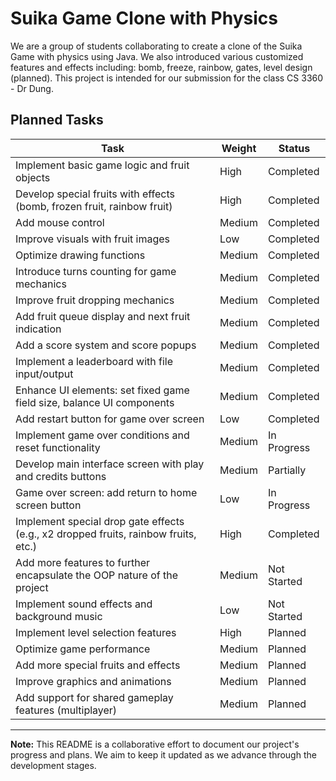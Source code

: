 # Suika Game Clone with Physics

We are a group of students collaborating to create a clone of the Suika Game with physics using Java. We also introduced various customized features and effects including: bomb, freeze, rainbow, gates, level design (planned). This project is intended for our submission for the class CS 3360 - Dr Dung.

## Planned Tasks

| Task                                                                                | Weight | Status       |
|-------------------------------------------------------------------------------------|--------|--------------|
| Implement basic game logic and fruit objects                                        | High   | Completed    |
| Develop special fruits with effects (bomb, frozen fruit, rainbow fruit)             | High   | Completed    |
| Add mouse control                                                                   | Medium | Completed    |
| Improve visuals with fruit images                                                   | Low    | Completed    |
| Optimize drawing functions                                                          | Medium | Completed    |
| Introduce turns counting for game mechanics                                         | Medium | Completed    |
| Improve fruit dropping mechanics                                                    | Medium | Completed    |
| Add fruit queue display and next fruit indication                                   | Medium | Completed    |
| Add a score system and score popups                                                 | Medium | Completed    |
| Implement a leaderboard with file input/output                                      | Medium | Completed    |
| Enhance UI elements: set fixed game field size, balance UI components               | Medium | Completed    |
| Add restart button for game over screen                                             | Low    | Completed    |
| Implement game over conditions and reset functionality                              | Medium | In Progress  |
| Develop main interface screen with play and credits buttons                         | Medium | Partially    |
| Game over screen: add return to home screen button                                  | Low    | In Progress  |
| Implement special drop gate effects (e.g., x2 dropped fruits, rainbow fruits, etc.) | High   | Completed    |
| Add more features to further encapsulate the OOP nature of the project              | Medium | Not Started  |
| Implement sound effects and background music                                        | Low    | Not Started  |
| Implement level selection features                                                  | High   | Planned      |
| Optimize game performance                                                           | Medium | Planned      |
| Add more special fruits and effects                                                 | Medium | Planned      |
| Improve graphics and animations                                                     | Medium | Planned      |
| Add support for shared gameplay features (multiplayer)                              | Medium | Planned      |

---

**Note:** This README is a collaborative effort to document our project's progress and plans. We aim to keep it updated as we advance through the development stages.
